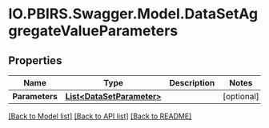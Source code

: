 # IO.PBIRS.Swagger.Model.DataSetAggregateValueParameters
## Properties

Name | Type | Description | Notes
------------ | ------------- | ------------- | -------------
**Parameters** | [**List&lt;DataSetParameter&gt;**](DataSetParameter.md) |  | [optional] 

[[Back to Model list]](../README.md#documentation-for-models) [[Back to API list]](../README.md#documentation-for-api-endpoints) [[Back to README]](../README.md)

